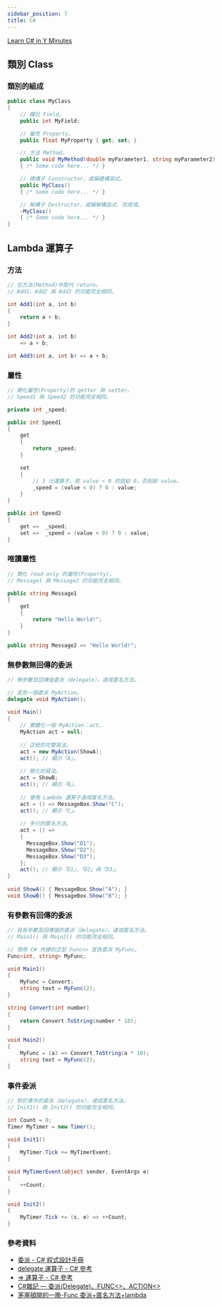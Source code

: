 ```yaml
---
sidebar_position: 7
title: C#
---
```


[Learn C# in Y Minutes](https://learnxinyminutes.com/docs/csharp/)

## 類別 Class
### 類別的組成
```cs
public class MyClass
{
    // 欄位 Field。
    public int MyField;

    // 屬性 Property。
    public float MyProperty { get; set; }

    // 方法 Method。
    public void MyMethod(double myParameter1, string myParameter2)
    { /* Some code here... */ }

    // 建構子 Constructor，或稱建構函式。
    public MyClass()
    { /* Some code here... */ }

    // 解構子 Destructor，或稱解構函式、完成項。
    ~MyClass()
    { /* Some code here... */ }
}
```

## Lambda 運算子
### 方法
```cs
// 在方法(Method)中取代 return。
// Add1、Add2 與 Add3 的功能完全相同。

int Add1(int a, int b)
{
    return a + b;
}

int Add2(int a, int b)
    => a + b;

int Add3(int a, int b) => a + b;
```

### 屬性
```cs
// 簡化屬性(Property)的 getter 與 setter。
// Speed1 與 Speed2 的功能完全相同。

private int _speed;

public int Speed1
{
    get
    {
        return _speed;
    }

    set
    {
        // 3 元運算子。若 value < 0 的話給 0，否則給 value。
        _speed = (value < 0) ? 0 : value;
    }
}

public int Speed2
{
    get =>  _speed;
    set =>  _speed = (value < 0) ? 0 : value;
}
```

### 唯讀屬性
```cs
// 簡化 read-only 的屬性(Property)。
// Message1 與 Message2 的功能完全相同。

public string Message1
{
    get
    {
        return "Hello World!";
    }
}

public string Message2 => "Hello World!";
```

### 無參數無回傳的委派
```cs
// 無參數及回傳值委派（delegate），達成匿名方法。

// 宣告一個委派 MyAction。
delegate void MyAction();
  
void Main()
{
    // 實體化一個 MyAction：act。
    MyAction act = null;
    
    // 正統的完整寫法。
    act = new MyAction(ShowA);
    act(); // 顯示「A」。
    
    // 簡化的寫法。
    act = ShowB;
    act(); // 顯示「B」。
    
    // 使用 Lambda 運算子達成匿名方法。
    act = () => MessageBox.Show("C");
    act(); // 顯示「C」。
    
    // 多行的匿名方法。
    act = () => 
    {
      MessageBox.Show("D1");
      MessageBox.Show("D2");
      MessageBox.Show("D3");
    };
    act(); // 顯示「D1」、「D2」與「D3」。
}
      
void ShowA() { MessageBox.Show("A"); }
void ShowB() { MessageBox.Show("B"); }
```

### 有參數有回傳的委派
```cs
// 具有參數及回傳值的委派（delegate），達成匿名方法。
// Main1() 與 Main2() 的功能完全相同。

// 使用 C# 內建的泛型 Func<> 宣告委派 MyFunc。
Func<int, string> MyFunc;

void Main1()
{
    MyFunc = Convert;
    string text = MyFunc(2);
}

string Convert(int number)
{
    return Convert.ToString(number * 10);
}

void Main2()
{
    MyFunc = (a) => Convert.ToString(a * 10);
    string text = MyFunc(2);
}
```

### 事件委派
```cs
// 對於事件的委派（delegate），達成匿名方法。
// Init1() 與 Init2() 的功能完全相同。

int Count = 0;
Timer MyTimer = new Timer();

void Init1()
{
    MyTimer.Tick += MyTimerEvent;
}

void MyTimerEvent(object sender, EventArgs e)
{
    ++Count;
}

void Init2()
{
    MyTimer.Tick += (s, e) => ++Count;
}
```

### 參考資料
- [委派 - C# 程式設計手冊](https://docs.microsoft.com/zh-tw/dotnet/csharp/programming-guide/delegates/)
- [delegate 運算子 - C# 參考](https://docs.microsoft.com/zh-tw/dotnet/csharp/language-reference/operators/delegate-operator)
- [=> 運算子 - C# 參考](https://docs.microsoft.com/zh-tw/dotnet/csharp/language-reference/operators/lambda-operator)
- [C#雜記 — 委派(Delegate)、FUNC<\>、ACTION<\>](https://ad57475747.medium.com/c-%E9%9B%9C%E8%A8%98-%E5%A7%94%E6%B4%BE-delegate-func-action-4b3191c7a131)
- [茅塞頓開的一晚-Func 委派+匿名方法+lambda](https://dotblogs.com.tw/lastsecret/2010/06/26/16201)
